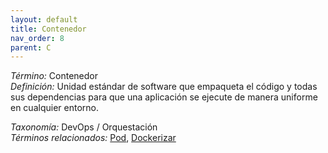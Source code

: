```yaml
---
layout: default
title: Contenedor
nav_order: 8
parent: C
---
```


*Término:* Contenedor  
*Definición:* Unidad estándar de software que empaqueta el código y todas sus dependencias para que una aplicación se ejecute de manera uniforme en cualquier entorno.

*Taxonomía:* DevOps / Orquestación  
*Términos relacionados:* [Pod](https://maleniski.github.io/diccionario-angl-tec-mx/docs/alfabeticamente/P/pod/), [Dockerizar](https://maleniski.github.io/diccionario-angl-tec-mx/docs/alfabeticamente/D/dockerizar/)
